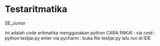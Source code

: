 # Testaritmatika
SE_Junior

ini adalah code aritmatika menggunakan python
CARA PAKAI :
via cmd : python testjar.py enter
via pycharm : buka file testjar.py lalu run di IDE

